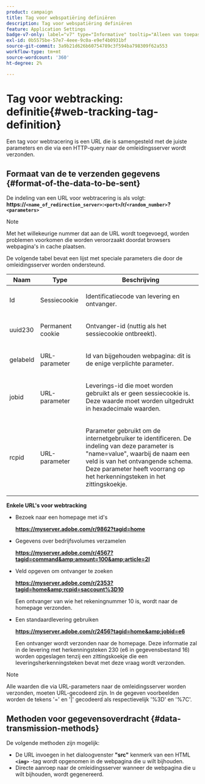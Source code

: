 ```yaml
---
product: campaign
title: Tag voor webspatiëring definiëren
description: Tag voor webspatiëring definiëren
feature: Application Settings
badge-v7-only: label="v7" type="Informative" tooltip="Alleen van toepassing op Campaign Classic v7"
exl-id: 0b5575be-57e7-4eee-9c0a-e9ef4b0931bf
source-git-commit: 3a9b21d626b60754789c3f594ba798309f62a553
workflow-type: tm+mt
source-wordcount: '360'
ht-degree: 2%

---
```


# Tag voor webtracking: definitie{#web-tracking-tag-definition}



Een tag voor webtracering is een URL die is samengesteld met de juiste parameters en die via een HTTP-query naar de omleidingsserver wordt verzonden.

## Formaat van de te verzenden gegevens {#format-of-the-data-to-be-sent}

De indeling van een URL voor webtracering is als volgt: **https://`<name_of_redirection_server>`:`<port>`/r/`<random_number>`?`<parameters>`**

>[!NOTE]
>
>Met het willekeurige nummer dat aan de URL wordt toegevoegd, worden problemen voorkomen die worden veroorzaakt doordat browsers webpagina&#39;s in cache plaatsen.

De volgende tabel bevat een lijst met speciale parameters die door de omleidingsserver worden ondersteund.

<table>
                     <thead>
                        <tr>
                           <th>Naam</th>
                           <th>Type</th>
                           <th>Beschrijving</th> 
                        </tr> 
                     </thead>
                     <tbody>
                        <tr>
                           <td>
                              <p>Id</p> 
                           </td>
                           <td>
                              <p>Sessiecookie</p> 
                           </td>
                           <td>
                              <p>Identificatiecode van levering en ontvanger.</p> 
                           </td> 
                        </tr>
                        <tr>
                           <td>
                              <p>uuid230</p> 
                           </td>
                           <td>
                              <p>Permanent cookie</p> 
                           </td>
                           <td>
                              <p>Ontvanger-id (nuttig als het sessiecookie ontbreekt).</p> 
                           </td> 
                        </tr>
                        <tr>
                           <td>
                              <p>gelabeld</p> 
                           </td>
                           <td>
                              <p>URL-parameter</p> 
                           </td>
                           <td>
                              <p>Id van bijgehouden webpagina: dit is de enige verplichte parameter.</p> 
                           </td> 
                        </tr>
                        <tr>
                           <td>
                              <p>jobid</p> 
                           </td>
                           <td>
                              <p>URL-parameter</p> 
                           </td>
                           <td>
                              <p>Leverings-id die moet worden gebruikt als er geen sessiecookie is. Deze waarde moet worden uitgedrukt in hexadecimale waarden.
                              </p> 
                           </td> 
                        </tr>
                        <tr>
                           <td>
                              <p>rcpid</p> 
                           </td>
                           <td>
                              <p>URL-parameter</p> 
                           </td>
                           <td>
                              <p>Parameter gebruikt om de internetgebruiker te identificeren. De indeling van deze parameter is "name=value", waarbij de naam een veld is van het ontvangende schema. Deze parameter heeft voorrang op het herkenningsteken in het zittingskoekje.
                              </p> 
                           </td> 
                        </tr> 
                     </tbody>  
                  </table>

**Enkele URL&#39;s voor webtracking**

* Bezoek naar een homepage met id&#39;s

  **https://myserver.adobe.com/r/9862?tagid=home**

* Gegevens over bedrijfsvolumes verzamelen

  **https://myserver.adobe.com/r/4567?tagid=command&amp;amount=100&amp;article=2l**

* Veld opgeven om ontvanger te zoeken

  **https://myserver.adobe.com/r/2353?tagid=home&amp;rcpid=saccount%3D10**

  Een ontvanger van wie het rekeningnummer 10 is, wordt naar de homepage verzonden.

* Een standaardlevering gebruiken

  **https://myserver.adobe.com/r/2456?tagid=home&amp;jobid=e6**

  Een ontvanger wordt verzonden naar de homepage. Deze informatie zal in de levering met herkenningsteken 230 (e6 in gegevensbestand 16) worden opgeslagen tenzij een zittingskoekje die een leveringsherkenningsteken bevat met deze vraag wordt verzonden.

>[!NOTE]
>
>Alle waarden die via URL-parameters naar de omleidingsserver worden verzonden, moeten URL-gecodeerd zijn. In de gegeven voorbeelden worden de tekens &#39;=&#39; en &#39;|&#39; gecodeerd als respectievelijk &#39;%3D&#39; en &#39;%7C&#39;.

## Methoden voor gegevensoverdracht {#data-transmission-methods}

De volgende methoden zijn mogelijk:

* De URL invoegen in het dialoogvenster **&quot;src&quot;** kenmerk van een HTML **`<img>`** -tag wordt opgenomen in de webpagina die u wilt bijhouden.
* Directe aanroep naar de omleidingsserver wanneer de webpagina die u wilt bijhouden, wordt gegenereerd.
